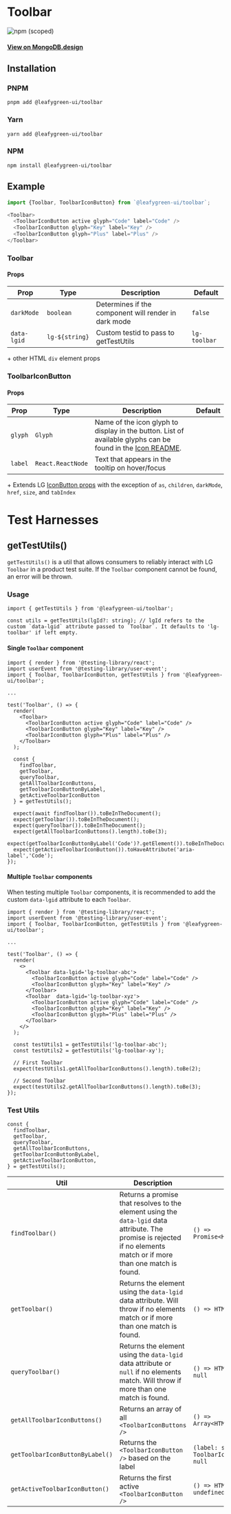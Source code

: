 # Toolbar

![npm (scoped)](https://img.shields.io/npm/v/@leafygreen-ui/toolbar.svg)

#### [View on MongoDB.design](https://www.mongodb.design/component/toolbar/live-example/)

## Installation

### PNPM

```shell
pnpm add @leafygreen-ui/toolbar
```

### Yarn

```shell
yarn add @leafygreen-ui/toolbar
```

### NPM

```shell
npm install @leafygreen-ui/toolbar
```

## Example

```js
import {Toolbar, ToolbarIconButton} from `@leafygreen-ui/toolbar`;

<Toolbar>
  <ToolbarIconButton active glyph="Code" label="Code" />
  <ToolbarIconButton glyph="Key" label="Key" />
  <ToolbarIconButton glyph="Plus" label="Plus" />
</Toolbar>
```

### Toolbar

#### Props

| Prop        | Type           | Description                                          | Default      |
| ----------- | -------------- | ---------------------------------------------------- | ------------ |
| `darkMode`  | `boolean`      | Determines if the component will render in dark mode | `false`      |
| `data-lgid` | `lg-${string}` | Custom testid to pass to getTestUtils                | `lg-toolbar` |

\+ other HTML `div` element props

### ToolbarIconButton

#### Props

| Prop    | Type              | Description                                                                                                                                                                                         | Default |
| ------- | ----------------- | --------------------------------------------------------------------------------------------------------------------------------------------------------------------------------------------------- | ------- |
| `glyph` | `Glyph`           | Name of the icon glyph to display in the button. List of available glyphs can be found in the [Icon README](https://github.com/mongodb/leafygreen-ui/blob/main/packages/icon/README.md#properties). |         |
| `label` | `React.ReactNode` | Text that appears in the tooltip on hover/focus                                                                                                                                                     |         |

\+ Extends LG [IconButton props](https://github.com/mongodb/leafygreen-ui/tree/main/packages/icon-button#properties) with the exception of `as`, `children`, `darkMode`, `href`, `size`, and `tabIndex`

# Test Harnesses

## getTestUtils()

`getTestUtils()` is a util that allows consumers to reliably interact with LG `Toolbar` in a product test suite. If the `Toolbar` component cannot be found, an error will be thrown.

### Usage

```tsx
import { getTestUtils } from '@leafygreen-ui/toolbar';

const utils = getTestUtils(lgId?: string); // lgId refers to the custom `data-lgid` attribute passed to `Toolbar`. It defaults to 'lg-toolbar' if left empty.
```

#### Single `Toolbar` component

```tsx
import { render } from '@testing-library/react';
import userEvent from '@testing-library/user-event';
import { Toolbar, ToolbarIconButton, getTestUtils } from '@leafygreen-ui/toolbar';

...

test('Toolbar', () => {
  render(
    <Toolbar>
      <ToolbarIconButton active glyph="Code" label="Code" />
      <ToolbarIconButton glyph="Key" label="Key" />
      <ToolbarIconButton glyph="Plus" label="Plus" />
    </Toolbar>
  );

  const {
    findToolbar,
    getToolbar,
    queryToolbar,
    getAllToolbarIconButtons,
    getToolbarIconButtonByLabel,
    getActiveToolbarIconButton
  } = getTestUtils();

  expect(await findToolbar()).toBeInTheDocument();
  expect(getToolbar()).toBeInTheDocument();
  expect(queryToolbar()).toBeInTheDocument();
  expect(getAllToolbarIconButtons().length).toBe(3);
  expect(getToolbarIconButtonByLabel('Code')?.getElement()).toBeInTheDocument();
  expect(getActiveToolbarIconButton()).toHaveAttribute('aria-label','Code');
});
```

#### Multiple `Toolbar` components

When testing multiple `Toolbar` components, it is recommended to add the custom `data-lgid` attribute to each `Toolbar`.

```tsx
import { render } from '@testing-library/react';
import userEvent from '@testing-library/user-event';
import { Toolbar, ToolbarIconButton, getTestUtils } from '@leafygreen-ui/toolbar';

...

test('Toolbar', () => {
  render(
    <>
      <Toolbar data-lgid='lg-toolbar-abc'>
        <ToolbarIconButton active glyph="Code" label="Code" />
        <ToolbarIconButton glyph="Key" label="Key" />
      </Toolbar>
      <Toolbar  data-lgid='lg-toolbar-xyz'>
        <ToolbarIconButton active glyph="Code" label="Code" />
        <ToolbarIconButton glyph="Key" label="Key" />
        <ToolbarIconButton glyph="Plus" label="Plus" />
      </Toolbar>
    </>
  );

  const testUtils1 = getTestUtils('lg-toolbar-abc');
  const testUtils2 = getTestUtils('lg-toolbar-xy');

  // First Toolbar
  expect(testUtils1.getAllToolbarIconButtons().length).toBe(2);

  // Second Toolbar
  expect(testUtils2.getAllToolbarIconButtons().length).toBe(3);
});
```

### Test Utils

```tsx
const {
  findToolbar,
  getToolbar,
  queryToolbar,
  getAllToolbarIconButtons,
  getToolbarIconButtonByLabel,
  getActiveToolbarIconButton,
} = getTestUtils();
```

| Util                            | Description                                                                                                                                                           | Returns                                             |
| ------------------------------- | --------------------------------------------------------------------------------------------------------------------------------------------------------------------- | --------------------------------------------------- |
| `findToolbar()`                 | Returns a promise that resolves to the element using the `data-lgid` data attribute. The promise is rejected if no elements match or if more than one match is found. | `() => Promise<HTMLButtonElement>`                  |
| `getToolbar()`                  | Returns the element using the `data-lgid` data attribute. Will throw if no elements match or if more than one match is found.                                         | `() => HTMLButtonElement`                           |
| `queryToolbar()`                | Returns the element using the `data-lgid` data attribute or `null` if no elements match. Will throw if more than one match is found.                                  | `() => HTMLButtonElement \| null`                   |
| `getAllToolbarIconButtons()`    | Returns an array of all `<ToolbarIconButtons    />`                                                                                                                   | `() => Array<HTMLButtonElement>`                    |
| `getToolbarIconButtonByLabel()` | Returns the `<ToolbarIconButton />` based on the label                                                                                                                | `(label: string) => ToolbarIconButtonUtils \| null` |
| `getActiveToolbarIconButton()`  | Returns the first active `<ToolbarIconButton />`                                                                                                                      | `() => HTMLButtonElement \| undefined`              |
